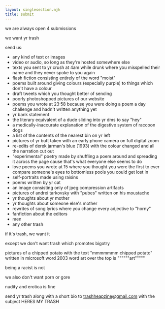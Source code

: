 ```yaml
---
layout: singlesection.njk
title: submit
---
```


we are always open 4 submissions

we want yr trash

send us:

- any kind of text or images
- video or audio, so long as they're hosted somewhere else
- texts you sent to yr crush at 4am while drunk where you misspelled their name and they never spoke to you again
- flash fiction consisting entirely of the word "moist"
- poems built around giving colours (especially purple) to things which don't have a colour
- draft tweets which you thought better of sending
- poorly photoshopped pictures of our website
- poems you wrote at 23:58 because you were doing a poem a day challenge and hadn't written anything yet
- yr bank statement
- the literary equivalent of a dude sliding into yr dms to say "hey"
- a medically-inaccurate explanation of the digestive system of raccoon dogs
- a list of the contents of the nearest bin on yr left
- pictures of yr butt taken with an early phone camera on full digital zoom
- re-edits of derek jarman's blue (1993) with the colour changed and all the narration cut out
- "experimental" poetry made by shuffling a poem around and spreading it across the page cause that's what everyone else seems to do
- love poems you wrote at 15 where you thought you were the first to ever compare someone's eyes to bottomless pools you could get lost in
- self-portraits made using raisins
- poems written by yr cat
- an image consisting only of jpeg compression artifacts
- pictures of andrei tarkovsky with "pubes" written on his moustache
- yr thoughts about yr mother
- yr thoughts about someone else's mother
- rewrites of song lyrics where you change every adjective to "horny"
- fanfiction about the editors
- men
- any other trash

if it's trash, we want it

except we don't want trash which promotes bigotry 

pictures of a chipped potato with the text "mmmmmmm chipped potato" written in microsoft word 2003 word art over the top is """"""art"""""

being a racist is not

we also don't want porn or gore

nudity and erotica is fine

send yr trash along with a short bio to [trashheapzine@gmail.com](mailto:trashheapzine@gmail.com) with the subject HERES MY TRASH

